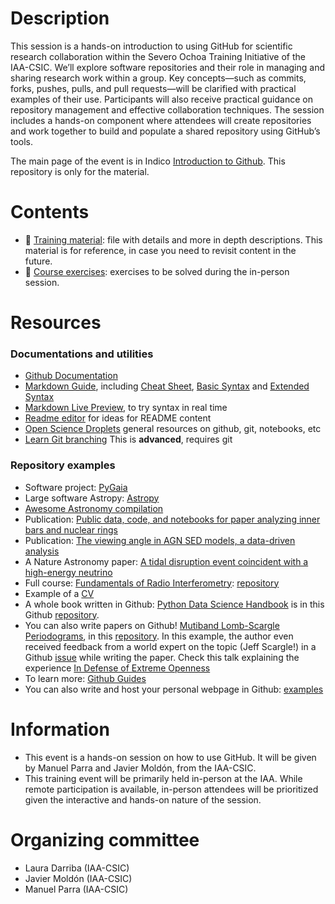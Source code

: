 # Description

This session is a hands-on introduction to using GitHub for scientific research collaboration within the  Severo Ochoa Training Initiative of the IAA-CSIC. We’ll explore software repositories and their role in managing and sharing research work within a group. Key concepts—such as commits, forks, pushes, pulls, and pull requests—will be clarified with practical examples of their use. Participants will also receive practical guidance on repository management and effective collaboration techniques. The session includes a hands-on component where attendees will create repositories and work together to build and populate a shared repository using GitHub’s tools.

The main page of the event is in Indico [Introduction to Github](https://indico.iaa.csic.es/e/github2024). This repository is only for the material.

# Contents

- 📖 [Training material](tutorial_github.md): file with details and more in depth descriptions. This material is for reference, in case you need to revisit content in the future.
- 🔭 [Course exercises](exercises_github.md): exercises to be solved during the in-person session. 

# Resources

### Documentations and utilities

- [Github Documentation](https://docs.github.com/en)
- [Markdown Guide](https://www.markdownguide.org/), including [Cheat Sheet](https://www.markdownguide.org/cheat-sheet/), [Basic Syntax](https://www.markdownguide.org/basic-syntax/) and [Extended Syntax](https://www.markdownguide.org/extended-syntax/)
- [Markdown Live Preview](https://markdownlivepreview.com/), to try syntax in real time
- [Readme editor](https://readme.so/editor) for ideas for README content
- [Open Science Droplets](https://droplets-spsrc.readthedocs.io/github/) general resources on github, git, notebooks, etc
- [Learn Git branching](https://learngitbranching.js.org/) This is **advanced**, requires git

### Repository examples

- Software project: [PyGaia](https://github.com/agabrown/PyGaia)
- Large software Astropy: [Astropy](https://github.com/astropy/astropy)
- [Awesome Astronomy compilation](https://github.com/jonathansick/awesome-astronomy) 
- Publication: [Public data, code, and notebooks for paper analyzing inner bars and nuclear rings](https://github.com/perwin/db-nr_paper)
- Publication: [The viewing angle in AGN SED models, a data-driven analysis](https://github.com/aframosp/AGNView)
- A Nature Astronomy paper: [A tidal disruption event coincident with a high-energy neutrino](https://github.com/robertdstein/at2019dsg)
- Full course: [Fundamentals of Radio Interferometry](https://ratt-ru.github.io/fundamentals_of_interferometry/): [repository](https://github.com/ratt-ru/fundamentals_of_interferometry)
- Example of a [CV](https://github.com/awesomecosmos/Aayushi-Verma-CV)
- A whole book written in Github: [Python Data Science Handbook](https://jakevdp.github.io/PythonDataScienceHandbook/) is in this Github [repository](https://github.com/jakevdp/PythonDataScienceHandbook).
- You can also write papers on Github! [Mutiband Lomb-Scargle Periodograms](http://jakevdp.github.io/multiband_LS/), in this [repository](https://github.com/jakevdp/multiband_LS). In this example, the author even received feedback from a world expert on the topic (Jeff Scargle!) in a Github [issue](https://github.com/jakevdp/multiband_LS/issues/1) while writing the paper. Check this talk explaining the experience [In Defense of Extreme Openness](https://zenodo.org/record/49577)
- To learn more: [Github Guides](https://guides.github.com/)
- You can also write and host your personal webpage in Github: [examples](https://github.com/topics/personal-website)

# Information

- This event is a hands-on session on how to use GitHub. It will be given by Manuel Parra and Javier Moldón, from the IAA-CSIC.
- This training event will be primarily held in-person at the IAA. While remote participation is available, in-person attendees will be prioritized given the interactive and hands-on nature of the session.

# Organizing committee

- Laura Darriba (IAA-CSIC)
- Javier Moldón (IAA-CSIC)
- Manuel Parra (IAA-CSIC)
